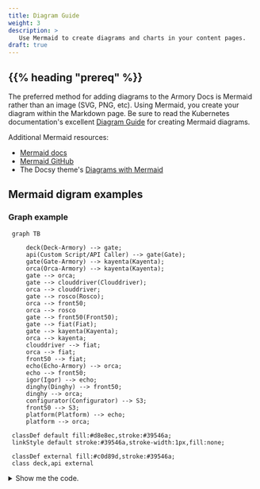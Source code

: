 ```yaml
---
title: Diagram Guide
weight: 3
description: >
   Use Mermaid to create diagrams and charts in your content pages.
draft: true
---
```


## {{% heading "prereq" %}}

The preferred method for adding diagrams to the Armory Docs is Mermaid rather than an image (SVG, PNG, etc). Using Mermaid, you create your diagram within the Markdown page. Be sure to read the Kubernetes documentation's excellent [Diagram Guide](https://kubernetes.io/docs/contribute/style/diagram-guide/) for creating Mermaid diagrams.

Additional Mermaid resources:

* [Mermaid docs](https://mermaid-js.github.io/mermaid/#/)
* [Mermaid GitHub](https://github.com/mermaid-js/mermaid)
* The Docsy theme's [Diagrams with Mermaid](https://www.docsy.dev/docs/adding-content/lookandfeel/#diagrams-with-mermaid)

## Mermaid digram examples

### Graph example


```mermaid
 graph TB

	 deck(Deck-Armory) --> gate;
	 api(Custom Script/API Caller) --> gate(Gate);
	 gate(Gate-Armory) --> kayenta(Kayenta);
	 orca(Orca-Armory) --> kayenta(Kayenta);
	 gate --> orca;
	 gate --> clouddriver(Clouddriver);
	 orca --> clouddriver;
	 gate --> rosco(Rosco);
	 orca --> front50;
	 orca --> rosco
	 gate --> front50(Front50);
	 gate --> fiat(Fiat);
	 gate --> kayenta(Kayenta);
	 orca --> kayenta;
	 clouddriver --> fiat;
	 orca --> fiat;
	 front50 --> fiat;
	 echo(Echo-Armory) --> orca;
	 echo --> front50;
	 igor(Igor) --> echo;
	 dinghy(Dinghy) --> front50;
	 dinghy --> orca;
	 configurator(Configurator) --> S3;
	 front50 --> S3;
	 platform(Platform) --> echo;
	 platform --> orca;

 classDef default fill:#d8e8ec,stroke:#39546a;
 linkStyle default stroke:#39546a,stroke-width:1px,fill:none;

 classDef external fill:#c0d89d,stroke:#39546a;
 class deck,api external
```

<details><summary>Show me the code.</summary>
{{< highlight >}}
```mermaid
 graph TB

	 deck(Deck-Armory) --> gate;
	 api(Custom Script/API Caller) --> gate(Gate);
	 gate(Gate-Armory) --> kayenta(Kayenta);
	 orca(Orca-Armory) --> kayenta(Kayenta);
	 gate --> orca;
	 gate --> clouddriver(Clouddriver);
	 orca --> clouddriver;
	 gate --> rosco(Rosco);
	 orca --> front50;
	 orca --> rosco
	 gate --> front50(Front50);
	 gate --> fiat(Fiat);
	 gate --> kayenta(Kayenta);
	 orca --> kayenta;
	 clouddriver --> fiat;
	 orca --> fiat;
	 front50 --> fiat;
	 echo(Echo-Armory) --> orca;
	 echo --> front50;
	 igor(Igor) --> echo;
	 dinghy(Dinghy) --> front50;
	 dinghy --> orca;
	 configurator(Configurator) --> S3;
	 front50 --> S3;
	 platform(Platform) --> echo;
	 platform --> orca;

 classDef default fill:#d8e8ec,stroke:#39546a;
 linkStyle default stroke:#39546a,stroke-width:1px,fill:none;

 classDef external fill:#c0d89d,stroke:#39546a;
 class deck,api external
```
{{< /highlight >}}
</details>

### Flowchart examples

```mermaid
flowchart LR
   id0<--"REST API"-->id2
   id1<--"REST API"-->id2
   id2<--"gRPC/HTTP2"-->id3

   subgraph outside [External Environments]
   id0[Armory CD-as-a-Service CLI]
   id1[Automation Tools<br>GitHub, Jenkins, GitLab, Spinnaker]
   end

   id2{Armory<br>CD-as-a-Service}

   subgraph kubernetes [Kubernetes Cluster]
   id3[Remote Network Agent]
   end

   classDef k8s fill:#326de6,stroke:#000000,stroke-width:1px
   classDef armory fill:#38b5d9,stroke:#000000,stroke-width:1px
   classDef ext fill:#ffffff,stroke:#000000,stroke-width:1px
   class kubernetes k8s
   class id2,id3,id0 armory
   class outside ext
```

<details><summary>Show me the code.</summary>
{{< highlight >}}
```mermaid
flowchart LR
   id0<--"REST API"-->id2
   id1<--"REST API"-->id2
   id2<--"gRPC/HTTP2"-->id3

   subgraph outside [External Environments]
   id0[Armory CD-as-a-Service CLI]
   id1[Automation Tools<br>GitHub, Jenkins, GitLab, Spinnaker]
   end

   id2{Armory<br>CD-as-a-Service}

   subgraph kubernetes [Kubernetes Cluster]
   id3[Remote Network Agent]
   end

   classDef k8s fill:#326de6,stroke:#000000,stroke-width:1px
   classDef armory fill:#38b5d9,stroke:#000000,stroke-width:1px
   classDef ext fill:#ffffff,stroke:#000000,stroke-width:1px
   class kubernetes k8s
   class id2,id3,id0 armory
   class outside ext
```
{{< /highlight >}}
</details>

<br>
<br>
<br>

```mermaid
flowchart TB   
   A --> B
   B --> C
   C --> D
   D --> E
   E --> F
   F -- "Success: true" --> G
   F -- "Success: false" --> H

   A["Deployment Starts"]
   B["Webhook Call Triggered<br>Deployment Pauses"]
   F{"Did the external process<br>succeed or fail?"}
   G["Deployment Continues"]
   H["Deployment Rolls Back"]

   subgraph exp [External Process]
   C["External API<br>Receives Request"]
   D["Process Runs"]
   E[Callback to Deployment]
   end
```

<details><summary>Show me the code.</summary>
{{< highlight >}}
```mermaid
flowchart TB   
   A --> B
   B --> C
   C --> D
   D --> E
   E --> F
   F -- "Success: true" --> G
   F -- "Success: false" --> H

   A["Deployment Starts"]
   B["Webhook Call Triggered<br>Deployment Pauses"]
   F{"Did the external process<br>succeed or fail?"}
   G["Deployment Continues"]
   H["Deployment Rolls Back"]

   subgraph exp [External Process]
   C["External API<br>Receives Request"]
   D["Process Runs"]
   E[Callback to Deployment]
   end
```
{{< /highlight >}}
</details>





